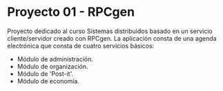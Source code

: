 # Proyecto 01 - RPCgen

Proyecto dedicado al curso Sistemas distribuidos basado en un servicio cliente/servidor creado con RPCgen.
La aplicación consta de una agenda electrónica que consta de cuatro servicios básicos:

- Módulo de administración.
- Módulo de organización.
- Módulo de 'Post-it'.
- Módulo de economía.